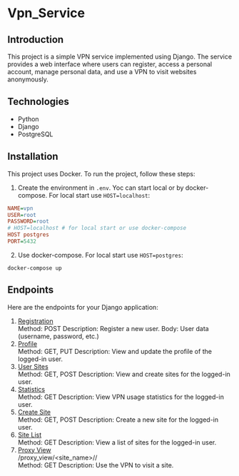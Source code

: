 ﻿# Vpn_Service

## Introduction

This project is a simple VPN service implemented using Django. The service provides a web interface where users can register, access a personal account, manage personal data, and use a VPN to visit websites anonymously.
## Technologies

- Python
- Django
- PostgreSQL


## Installation

This project uses Docker. To run the project, follow these steps:

1. Create the environment in `.env`. Yoc can start local or by docker-compose. For local start use `HOST=localhost`:
```ini
NAME=vpn
USER=root
PASSWORD=root
# HOST=localhost # for local start or use docker-compose
HOST postgres
PORT=5432
```

2. Use docker-compose. For local start use `HOST=postgres`:
```shell
docker-compose up 
```
## Endpoints
Here are the endpoints for your Django application:  
1. [Registration](http://localhost:8000/register/) \
Method: POST
Description: Register a new user.
Body: User data (username, password, etc.)
2. [Profile](http://localhost:8000/profile/) \
Method: GET, PUT
Description: View and update the profile of the logged-in user.
3. [User Sites](http://localhost:8000/user_sites/) \
Method: GET, POST
Description: View and create sites for the logged-in user.
4. [Statistics](http://localhost:8000/statistics/) \
Method: GET
Description: View VPN usage statistics for the logged-in user.
5. [Create Site](http://localhost:8000/create_site/) \
Method: GET, POST
Description: Create a new site for the logged-in user.
6. [Site List](http://localhost:8000/site_list/) \
Method: GET
Description: View a list of sites for the logged-in user.
7. [Proxy View](http://localhost:8000/proxy_view/)  
/proxy_view/<site_name>/<path>/  
Method: GET
Description: Use the VPN to visit a site.

